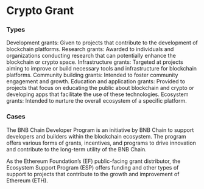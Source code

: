 # Crypto Grant

### Types

Development grants: Given to projects that contribute to the development of blockchain platforms.
Research grants: Awarded to individuals and organizations conducting research that can potentially enhance the blockchain or crypto space.
Infrastructure grants: Targeted at projects aiming to improve or build necessary tools and infrastructure for blockchain platforms.
Community building grants: Intended to foster community engagement and growth.
Education and application grants: Provided to projects that focus on educating the public about blockchain and crypto or developing apps that facilitate the use of these technologies.
Ecosystem grants: Intended to nurture the overall ecosystem of a specific platform.

### Cases

The BNB Chain Developer Program is an initiative by BNB Chain to support developers and builders within the blockchain ecosystem. The program offers various forms of grants, incentives, and programs to drive innovation and contribute to the long-term utility of the BNB Chain.

As the Ethereum Foundation’s (EF) public-facing grant distributor, the Ecosystem Support Program (ESP) offers funding and other types of support to projects that contribute to the growth and improvement of Ethereum (ETH).


